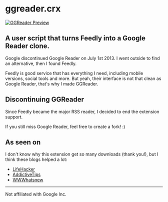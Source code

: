 # ggreader.crx

[![GGReader Preview](https://raw.githubusercontent.com/ramon82/ggreader.crx/master/preview.png)](https://ramon.codes/projects/ggreader.crx)

## A user script that turns Feedly into a Google Reader clone.
Google discontinued Google Reader on July 1st 2013. I went outside to find an alternative, then I found Feedly.

Feedly is good service that has everything I need, including mobile versions, social tools and more. But yeah, their interface is not that clean as Google Reader, that's why I made GGReader.


## Discontinuing GGReader
Since Feedly became the major RSS reader, I decided to end the extension support. 

If you still miss Google Reader, feel free to create a fork! :)


## As seen on
I don't know why this extension get so many downloads (thank you!), but I think these blogs helped a lot:
- [LifeHacker](http://lifehacker.com/feedly-reader-makes-feedly-look-more-like-google-reader-478017325)
- [AddictiveTips](http://www.addictivetips.com/web/get-google-reader-look-feel-in-feedly-with-this-theme/)
- [WWWhatsnew](http://wwwhatsnew.com/2013/04/20/feedly-reader-viste-a-feedly-como-google-reader-con-esta-extension-para-chrome/)

___

Not affiliated with Google Inc.

